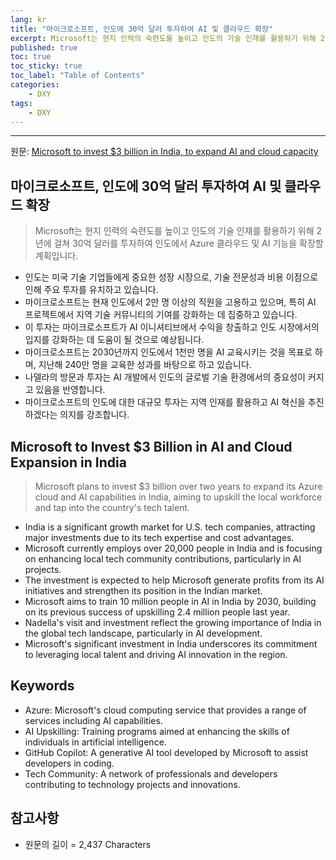 ```yaml
---
lang: kr
title: "마이크로소프트, 인도에 30억 달러 투자하여 AI 및 클라우드 확장"
excerpt: Microsoft는 현지 인력의 숙련도를 높이고 인도의 기술 인재를 활용하기 위해 2년에 걸쳐 30억 달러를 투자하여 인도에서 Azure 클라우드 및 AI 기능을 확장할 계획입니다.
published: true
toc: true
toc_sticky: true
toc_label: "Table of Contents"
categories:
    - DXY
tags:
    - DXY
---
```


---

  원문: [Microsoft to invest $3 billion in India, to expand AI and cloud capacity](https://www.investing.com/news/economy-news/microsoft-to-invest-3-billion-in-india-to-expand-ai-and-cloud-capacity-3799976)

## 마이크로소프트, 인도에 30억 달러 투자하여 AI 및 클라우드 확장

> Microsoft는 현지 인력의 숙련도를 높이고 인도의 기술 인재를 활용하기 위해 2년에 걸쳐 30억 달러를 투자하여 인도에서 Azure 클라우드 및 AI 기능을 확장할 계획입니다.


- 인도는 미국 기술 기업들에게 중요한 성장 시장으로, 기술 전문성과 비용 이점으로 인해 주요 투자를 유치하고 있습니다.
- 마이크로소프트는 현재 인도에서 2만 명 이상의 직원을 고용하고 있으며, 특히 AI 프로젝트에서 지역 기술 커뮤니티의 기여를 강화하는 데 집중하고 있습니다.
- 이 투자는 마이크로소프트가 AI 이니셔티브에서 수익을 창출하고 인도 시장에서의 입지를 강화하는 데 도움이 될 것으로 예상됩니다.
- 마이크로소프트는 2030년까지 인도에서 1천만 명을 AI 교육시키는 것을 목표로 하며, 지난해 240만 명을 교육한 성과를 바탕으로 하고 있습니다.
- 나델라의 방문과 투자는 AI 개발에서 인도의 글로벌 기술 환경에서의 중요성이 커지고 있음을 반영합니다.
- 마이크로소프트의 인도에 대한 대규모 투자는 지역 인재를 활용하고 AI 혁신을 추진하겠다는 의지를 강조합니다.

## Microsoft to Invest $3 Billion in AI and Cloud Expansion in India

> Microsoft plans to invest $3 billion over two years to expand its Azure cloud and AI capabilities in India, aiming to upskill the local workforce and tap into the country's tech talent.


- India is a significant growth market for U.S. tech companies, attracting major investments due to its tech expertise and cost advantages.
- Microsoft currently employs over 20,000 people in India and is focusing on enhancing local tech community contributions, particularly in AI projects.
- The investment is expected to help Microsoft generate profits from its AI initiatives and strengthen its position in the Indian market.
- Microsoft aims to train 10 million people in AI in India by 2030, building on its previous success of upskilling 2.4 million people last year.
- Nadella's visit and investment reflect the growing importance of India in the global tech landscape, particularly in AI development.
- Microsoft's significant investment in India underscores its commitment to leveraging local talent and driving AI innovation in the region.

## Keywords

- Azure: Microsoft's cloud computing service that provides a range of services including AI capabilities.
- AI Upskilling: Training programs aimed at enhancing the skills of individuals in artificial intelligence.
- GitHub Copilot: A generative AI tool developed by Microsoft to assist developers in coding.
- Tech Community: A network of professionals and developers contributing to technology projects and innovations.

## 참고사항

- 원문의 길이 = 2,437 Characters

